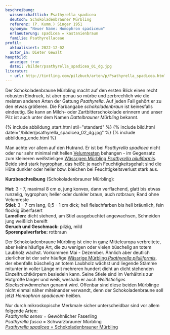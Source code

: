 ```yaml
---
beschreibung:
  wissenschaftlich: Psathyrella spadicea
  deutsch: Schokoladenbrauner Mürbling
  referenz: (P. Kumm.) Singer 1951
  synonym: "Neuer Name: Homophron spadiceum"
  erlaeuterung: spadicea = kastanienbraun
  familie: Psathyrellaceae
profil:
  aktualisiert: 2022-12-02
  autor_in: Dieter Gewalt
hauptbild:
  anzeige: true
  datei: /bilder/psathyrella_spadicea_01_dg.jpg
literatur:
  - url: http://tintling.com/pilzbuch/arten/p/Psathyrella_spadicea.html
---
```

Der Schokoladenbraune Mürbling macht auf den ersten Blick einen recht robusten Eindruck, ist aber genau so mürbe und zerbrechlich wie die meisten anderen Arten der Gattung *Psathyrella*. Auf jeden Fall gehört er zu den etwas größeren. Die Farbangabe *schokoladenbraun* ist keinesfalls eindeutig. Sie kann an Milch- oder Zartbitterschokolade erinnern und unser Pilz ist auch unter dem Namen *Dattelbrauner Mürbling* bekannt.

{% include abbildung_start.html stil="standard" %}
{% include bild.html datei="/bilder/psathyrella_spadicea_02_dg.jpg" %}
{% include abbildung_ende.html %}

Man achte vor allem auf den Hutrand. Er ist bei *Psathyrella spadicea* nicht oder nur sehr minimal mit hellen [Velumresten](Velum "Glossar") behangen - im Gegensatz zum kleineren weißstieligen [Wässrigen Mürbling *Psathyrella piluliformis*](/pilze/psathyrella-piluliformis-wässriger-mürbling). Beide sind stark [hygrophan](hygrophan "Glossar"), das heißt: je nach Feuchtigkeitsgehalt sind die Hüte dunkler oder heller bzw. bleichen bei Feuchtigkeitsverlust stark aus.

**Kurzbeschreibung** (Schokoladenbrauner Mürbling):

**Hut:** 3 - 7, maximal 8 cm ∅, jung konvex, dann verflachend, glatt bis etwas runzelig, hygrophan; heller oder dunkler braun, auch rotbraun; Rand ohne Velumreste\
**Stiel:** 3 - 7 cm lang, 0,5 - 1 cm dick; hell fleischfarben bis hell bräunlich, fein flockig überfasert\
**Lamellen:** dicht stehend, am Stiel ausgebuchtet angewachsen, Schneiden jung weißlich bereift\
**Geruch und Geschmack:** pilzig, mild\
**Sporenpulverfarbe:** rotbraun

Der Schokoladenbraune Mürbling ist eine in ganz Mitteleuropa verbreitete, aber keine häufige Art, die zu wenigen oder vielen büschelig an totem Laubholz wächst. Vorkommen Mai - Dezember. Ähnlich aber deutlich zierlicher ist der sehr häufige [Wässrige Mürbling *Psathyrella piluliformis*](/pilze/psathyrella-piluliformis-wässriger-mürbling), der ebenfalls büschelig an totem Laubholz wächst und liegende Stämme mitunter in voller Länge mit mehreren hundert dicht an dicht stehenden Einzelfruchtkörpern besiedeln kann. Seine Stiele sind im Verhältnis zur Hutgröße länger und weiß, weshalb er auch *Weißstieliges Stockschwämmchen* genannt wird. Offenbar sind diese beiden Mürblinge nicht einmal näher miteinander verwandt, denn der Schokoladenbraune soll jetzt *Homophron spadiceum* heißen.

Nur durch mikroskopische Merkmale sicher unterscheidbar sind vor allem folgende Arten:\
*Psathyrella senex* = Gewöhnlicher Faserling\
*Psathyrella fusca* = Schwarzbrauner Mürbling\
[*Psathyrella spadicea* = Schokoladenbrauner Mürbling](/pilze/psathyrella-tephrophylla-graublättriger-mürbling)